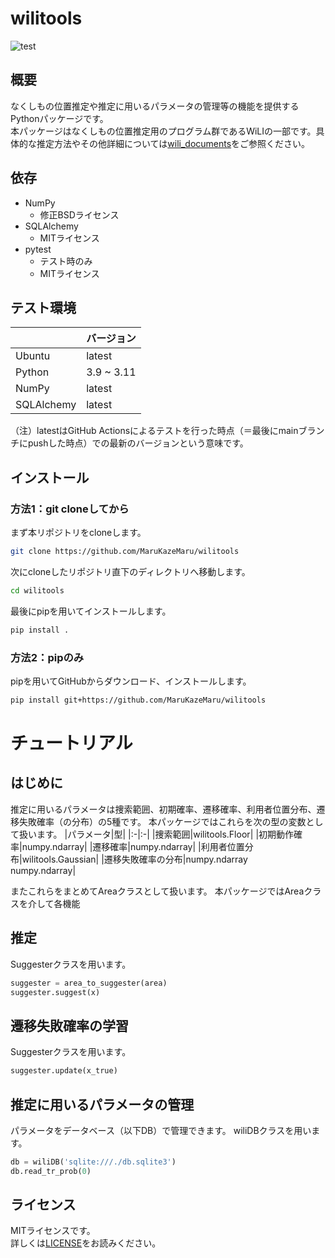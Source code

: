 # wilitools
![test](https://github.com/MaruKazeMaru/wilitools/actions/workflows/python-package.yml/badge.svg)
## 概要
なくしもの位置推定や推定に用いるパラメータの管理等の機能を提供するPythonパッケージです。<br>
本パッケージはなくしもの位置推定用のプログラム群であるWiLIの一部です。具体的な推定方法やその他詳細については[wili_documents](https://github.com/MaruKazeMaru/wili_documents)をご参照ください。


## 依存
* NumPy
  * 修正BSDライセンス
* SQLAlchemy
  * MITライセンス
* pytest
  * テスト時のみ
  * MITライセンス


## テスト環境
||バージョン|
|:-|:-|
|Ubuntu|latest|
|Python|3.9 ~ 3.11|
|NumPy|latest|
|SQLAlchemy|latest|

（注）latestはGitHub Actionsによるテストを行った時点（＝最後にmainブランチにpushした時点）での最新のバージョンという意味です。


## インストール
### 方法1：git cloneしてから
まず本リポジトリをcloneします。
```bash
git clone https://github.com/MaruKazeMaru/wilitools
```
次にcloneしたリポジトリ直下のディレクトリへ移動します。
```bash
cd wilitools
```
最後にpipを用いてインストールします。
```bash
pip install .
```
### 方法2：pipのみ
pipを用いてGitHubからダウンロード、インストールします。
```bash
pip install git+https://github.com/MaruKazeMaru/wilitools
```


# チュートリアル
## はじめに
推定に用いるパラメータは捜索範囲、初期確率、遷移確率、利用者位置分布、遷移失敗確率（の分布）の5種です。
本パッケージではこれらを次の型の変数として扱います。
|パラメータ|型|
|:-|:-|
|捜索範囲|wilitools.Floor|
|初期動作確率|numpy.ndarray|
|遷移確率|numpy.ndarray|
|利用者位置分布|wilitools.Gaussian|
|遷移失敗確率の分布|numpy.ndarray<br>numpy.ndarray|

またこれらをまとめてAreaクラスとして扱います。
本パッケージではAreaクラスを介して各機能

## 推定
Suggesterクラスを用います。
```python
suggester = area_to_suggester(area)
suggester.suggest(x)
```


## 遷移失敗確率の学習
Suggesterクラスを用います。
```python
suggester.update(x_true)
```


## 推定に用いるパラメータの管理
パラメータをデータベース（以下DB）で管理できます。
wiliDBクラスを用います。
```python
db = wiliDB('sqlite:///./db.sqlite3')
db.read_tr_prob(0)
```


## ライセンス
MITライセンスです。<br>
詳しくは[LICENSE](./LICENSE)をお読みください。
